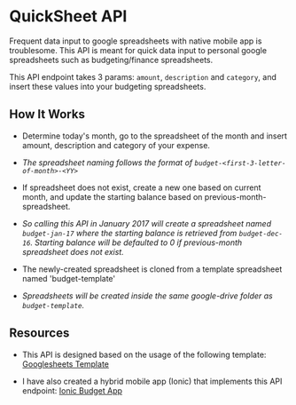 # QuickSheet API

Frequent data input to google spreadsheets with native mobile app is troublesome. This API is meant for quick data input to personal google spreadsheets such as budgeting/finance spreadsheets.

This API endpoint takes 3 params: `amount`, `description` and `category`, and insert these values into your budgeting spreadsheets.

## How It Works

* Determine today's month, go to the spreadsheet of the month and insert amount, description and category of your expense.
 * *The spreadsheet naming follows the format of `budget-<first-3-letter-of-month>-<YY>`*

* If spreadsheet does not exist, create a new one based on current month, and update the starting balance based on previous-month-spreadsheet.
 * *So calling this API in January 2017 will create a spreadsheet named `budget-jan-17` where the starting balance is retrieved from `budget-dec-16`. Starting balance will be defaulted to 0 if previous-month spreadsheet does not exist.*

* The newly-created spreadsheet is cloned from a template spreadsheet named 'budget-template'
 * *Spreadsheets will be created inside the same google-drive folder as `budget-template`.*

## Resources

* This API is designed based on the usage of the following template:
[Googlesheets Template](https://drive.google.com/open?id=1tU1mPUYVNNa1wj4Yl3w9tjxNrhsjmNNMUxStLbDxbpk)

* I have also created a hybrid mobile app (Ionic) that implements this API endpoint:
[Ionic Budget App](https://github.com/lirenyeo/ionic-budget-app)

